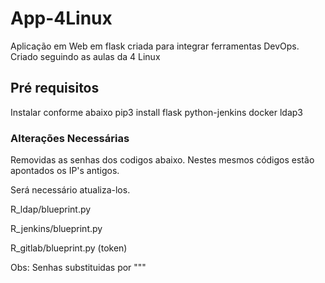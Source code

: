 # App-4Linux
Aplicação em Web em flask criada para integrar ferramentas DevOps. Criado seguindo as aulas da 4 Linux

## Pré requisitos
Instalar conforme abaixo
pip3 install flask python-jenkins docker ldap3

### Alterações Necessárias
Removidas as senhas dos codigos abaixo. Nestes mesmos códigos estão apontados os IP's antigos.

Será necessário atualiza-los.

R_ldap/blueprint.py

R_jenkins/blueprint.py

R_gitlab/blueprint.py (token)


Obs: Senhas substituidas por "<ADICIONAR>""